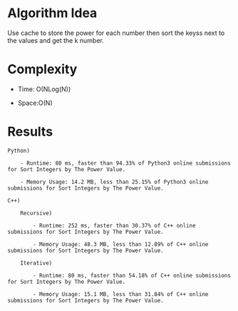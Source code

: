 # Algorithm Idea

Use cache to store the power for each number then sort the keyss next to the values and get the k number.

# Complexity

- Time: O(NLog(N))

- Space:O(N)

# Results

    Python)

        - Runtime: 80 ms, faster than 94.33% of Python3 online submissions for Sort Integers by The Power Value.

        - Memory Usage: 14.2 MB, less than 25.15% of Python3 online submissions for Sort Integers by The Power Value.

    C++)

        Recursive)

            - Runtime: 252 ms, faster than 30.37% of C++ online submissions for Sort Integers by The Power Value.

            - Memory Usage: 48.3 MB, less than 12.89% of C++ online submissions for Sort Integers by The Power Value.

        Iterative)

            - Runtime: 80 ms, faster than 54.18% of C++ online submissions for Sort Integers by The Power Value.

            - Memory Usage: 15.1 MB, less than 31.84% of C++ online submissions for Sort Integers by The Power Value.
